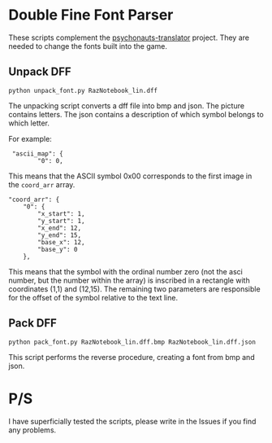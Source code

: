 # Double Fine Font Parser

These scripts complement the [psychonauts-translator](https://github.com/TrupSteam/psychonauts-translator) project. 
They are needed to change the fonts built into the game.

## Unpack DFF

```
python unpack_font.py RazNotebook_lin.dff
```

The unpacking script converts a dff file into bmp and json. The picture contains letters. The json contains a description of which symbol belongs to which letter. 

For example:

```
 "ascii_map": {
        "0": 0,
```

This means that the ASCII symbol 0x00 corresponds to the first image in the `coord_arr` array.

```
"coord_arr": {
    "0": {
        "x_start": 1,
        "y_start": 1,
        "x_end": 12,
        "y_end": 15,
        "base_x": 12,
        "base_y": 0
    },
```

This means that the symbol with the ordinal number zero (not the asci number, but the number within the array) is inscribed in a rectangle with coordinates (1,1) and (12,15). The remaining two parameters are responsible for the offset of the symbol relative to the text line.

## Pack DFF

```
python pack_font.py RazNotebook_lin.dff.bmp RazNotebook_lin.dff.json
```

This script performs the reverse procedure, creating a font from bmp and json.

# P/S

I have superficially tested the scripts, please write in the Issues if you find any problems. 
